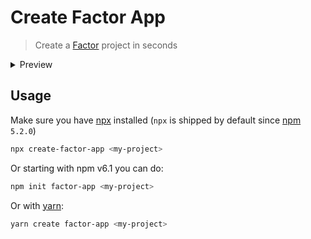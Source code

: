 # Create Factor App


> Create a [Factor](https://github.com/factor/factor.js) project in seconds

<details><summary>Preview</summary>


</details>

## Usage

Make sure you have [npx](https://www.npmjs.com/package/npx) installed (`npx` is shipped by default since [npm](https://www.npmjs.com/get-npm) `5.2.0`)

```bash
npx create-factor-app <my-project>
```

Or starting with npm v6.1 you can do:

```bash
npm init factor-app <my-project>
```

Or with [yarn](https://yarnpkg.com/en/):

```bash
yarn create factor-app <my-project>
```
